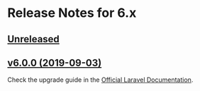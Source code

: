 # Release Notes for 6.x

## [Unreleased](https://github.com/laravel/framework/compare/v6.0.0...6.x)

## [v6.0.0 (2019-09-03)](https://github.com/laravel/framework/compare/5.8...v6.0.0)

Check the upgrade guide in the [Official Laravel Documentation](https://laravel.com/docs/6.0/upgrade).
